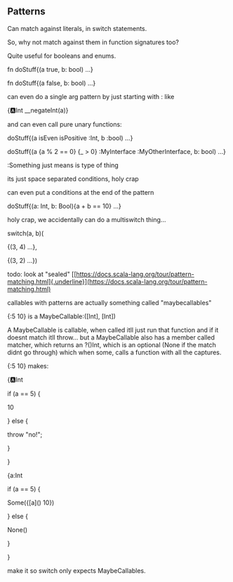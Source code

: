 ## Patterns

Can match against literals, in switch statements.

So, why not match against them in function signatures too?

Quite useful for booleans and enums.

fn doStuff{(a true, b: bool) ...}

fn doStuff{(a false, b: bool) ...}

can even do a single arg pattern by just starting with : like

{:a:Int \_\_negateInt(a)}

and can even call pure unary functions:

doStuff{(a isEven isPositive :Int, b :bool) ...}

doStuff{(a {a % 2 == 0} {\_ \> 0} :MyInterface :MyOtherInterface, b:
bool) ...}

:Something just means is type of thing

its just space separated conditions, holy crap

can even put a conditions at the end of the pattern

doStuff{(a: Int, b: Bool){a + b == 10} ...}

holy crap, we accidentally can do a multiswitch thing...

switch(a, b)(

{(3, 4) ...},

{(3, 2) ...})

todo: look at "sealed"
[[https://docs.scala-lang.org/tour/pattern-matching.html]{.underline}](https://docs.scala-lang.org/tour/pattern-matching.html)

callables with patterns are actually something called "maybecallables"

{:5 10} is a MaybeCallable:(\[Int\], \[Int\])

A MaybeCallable is callable, when called itll just run that function and
if it doesnt match itll throw... but a MaybeCallable also has a member
called matcher, which returns an ?()Int, which is an optional (None if
the match didnt go through) which when some, calls a function with all
the captures.

{:5 10} makes:

{:a:Int

if (a == 5) {

10

} else {

throw "no!";

}

}

{a:Int

if (a == 5) {

Some({\[a\]() 10})

} else {

None()

}

}

make it so switch only expects MaybeCallables.
